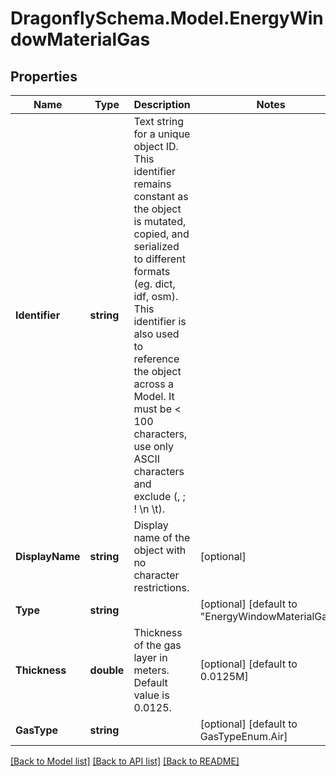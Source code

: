 
# DragonflySchema.Model.EnergyWindowMaterialGas

## Properties

Name | Type | Description | Notes
------------ | ------------- | ------------- | -------------
**Identifier** | **string** | Text string for a unique object ID. This identifier remains constant as the object is mutated, copied, and serialized to different formats (eg. dict, idf, osm). This identifier is also used to reference the object across a Model. It must be &lt; 100 characters, use only ASCII characters and exclude (, ; ! \\n \\t). | 
**DisplayName** | **string** | Display name of the object with no character restrictions. | [optional] 
**Type** | **string** |  | [optional] [default to "EnergyWindowMaterialGas"]
**Thickness** | **double** | Thickness of the gas layer in meters. Default value is 0.0125. | [optional] [default to 0.0125M]
**GasType** | **string** |  | [optional] [default to GasTypeEnum.Air]

[[Back to Model list]](../README.md#documentation-for-models)
[[Back to API list]](../README.md#documentation-for-api-endpoints)
[[Back to README]](../README.md)

